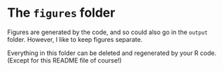 # The `figures` folder

Figures are generated by the code, and so could also go in the `output` folder. However, I like to keep figures separate. 

Everything in this folder can be deleted and regenerated by your R code. (Except for this README file of course!)